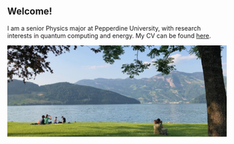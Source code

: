 ## Welcome!

I am a senior Physics major at Pepperdine University, with research interests in quantum computing and energy.  My CV can be found [here](./CV.html).


![lake footer](/assets/img/footer.png)


